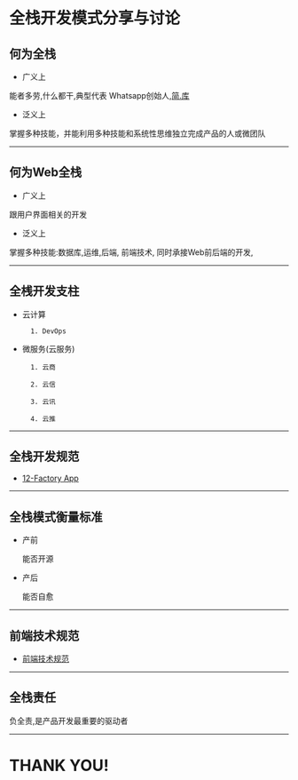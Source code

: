 #   全栈开发模式分享与讨论

## 何为全栈

* 广义上

能者多劳,什么都干,典型代表 Whatsapp创始人,[简.库](http://www.haokoo.com/recorded/211914.html)

* 泛义上

掌握多种技能，并能利用多种技能和系统性思维独立完成产品的人或微团队


---

## 何为Web全栈

* 广义上

跟用户界面相关的开发

* 泛义上

掌握多种技能:数据库,运维,后端, 前端技术,  同时承接Web前后端的开发,


---

## 全桟开发支柱


* 云计算

		1. DevOps

* 微服务(云服务)

		1. 云商

		2. 云信

		3. 云讯

		4. 云推

---

##  全栈开发规范

* [12-Factory App](http://hujb2000.github.io/easynode/docs/landslide/twelve.html#slide1)


---


## 全栈模式衡量标准

* 产前

	能否开源

* 产后

	能否自愈

---

## 前端技术规范


* [前端技术规范](http://hujb2000.github.io/allen.hu/update/2015/11/26/%E5%89%8D%E7%AB%AF%E6%8A%80%E6%9C%AF%E4%B8%AD%E5%BF%83-Web%E5%85%A8%E6%A1%9F%E5%BC%80%E5%8F%91%E8%A7%84%E8%8C%83.html)

---

## 全栈责任

负全责,是产品开发最重要的驱动者

---

# THANK YOU!

